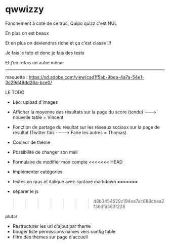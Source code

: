 # qwwizzy

Fanchement à coté de ce truc, Quipo quizz c'est NUL

En plus on est beaux

Et en plus on deviendras riche et ça c'est classe !!!

Je fais le tuto et donc je fais des tests

Et j'en refais un autre même

---


maquette : https://xd.adobe.com/view/cad1f5ab-9bea-4a7a-54e1-3c29d48dd26a-bce0/




LE TODO

- Léo: upload d'images
        
- Afficher la moyenne des résultats sur la page du score (tendu) ---> nouvelle table = Vincent
- Fonction de partage du résultat sur les réseaux sociaux sur la page de résultat (Twitter fais ----> Faire les autres = Thomas)
- Couleur de thème
- Possibilité de changer son mail
- Formulaire de modifier mon compte
<<<<<<< HEAD
- Implémenter catégories
- textes en gras et italique avec syntaxe markdown
=======
- séparer le js
>>>>>>> d8b3454529c194ea7ac688cbea2f36dfa563f228


plutar
- Restructurer les url d'ajout par theme
- bouger liste permissions names vers config table
- filtre des thèmes sur page d'accueil
